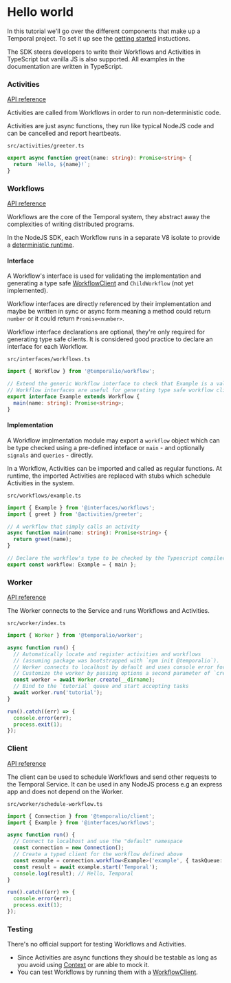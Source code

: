 # Hello world

In this tutorial we'll go over the different components that make up a Temporal project.
To set it up see the [getting started](./getting-started) instuctions.

The SDK steers developers to write their Workflows and Activities in TypeScript but vanilla JS is also supported. All examples in the documentation are written in TypeScript.

### Activities

[API reference](https://nodejs.temporal.io/api/modules/activity)

Activities are called from Workflows in order to run non-deterministic code.

Activities are just async functions, they run like typical NodeJS code and can be cancelled and report heartbeats.

`src/activities/greeter.ts`

<!--SNIPSTART nodejs-hello-activity {"enable_source_link": false}-->
```ts
export async function greet(name: string): Promise<string> {
  return `Hello, ${name}!`;
}
```
<!--SNIPEND-->

### Workflows

[API reference](https://nodejs.temporal.io/api/modules/workflow)

Workflows are the core of the Temporal system, they abstract away the complexities of writing distributed programs.

In the NodeJS SDK, each Workflow runs in a separate V8 isolate to provide a [deterministic runtime](./determinism).

#### Interface

A Workflow's interface is used for validating the implementation and generating a type safe [WorkflowClient](https://nodejs.temporal.io/api/interfaces/client.workflowclient) and `ChildWorkflow` (not yet implemented).

Workflow interfaces are directly referenced by their implementation and maybe be written in sync or async form meaning a method could return `number` or it could return `Promise<number>`.

Workflow interface declarations are optional, they're only required for generating type safe clients. It is considered good practice to declare an interface for each Workflow.

`src/interfaces/workflows.ts`

<!--SNIPSTART nodejs-hello-workflow-interface {"enable_source_link": false}-->
```ts
import { Workflow } from '@temporalio/workflow';

// Extend the generic Workflow interface to check that Example is a valid workflow interface
// Workflow interfaces are useful for generating type safe workflow clients
export interface Example extends Workflow {
  main(name: string): Promise<string>;
}
```
<!--SNIPEND-->

#### Implementation

A Workflow implmentation module may export a `workflow` object which can be type checked using a pre-defined inteface or `main` - and optionally `signals` and `queries` - directly.

In a Workflow, Activities can be imported and called as regular functions. At runtime, the imported Activities are replaced with stubs which schedule Activities in the system.

`src/workflows/example.ts`

<!--SNIPSTART nodejs-hello-workflow {"enable_source_link": false}-->
```ts
import { Example } from '@interfaces/workflows';
import { greet } from '@activities/greeter';

// A workflow that simply calls an activity
async function main(name: string): Promise<string> {
  return greet(name);
}

// Declare the workflow's type to be checked by the Typescript compiler
export const workflow: Example = { main };
```
<!--SNIPEND-->

### Worker

[API reference](https://nodejs.temporal.io/api/modules/worker)

The Worker connects to the Service and runs Workflows and Activities.

`src/worker/index.ts`

<!--SNIPSTART nodejs-hello-worker {"enable_source_link": false}-->
```ts
import { Worker } from '@temporalio/worker';

async function run() {
  // Automatically locate and register activities and workflows
  // (assuming package was bootstrapped with `npm init @temporalio`).
  // Worker connects to localhost by default and uses console error for logging.
  // Customize the worker by passing options a second parameter of `create()`.
  const worker = await Worker.create(__dirname);
  // Bind to the `tutorial` queue and start accepting tasks
  await worker.run('tutorial');
}

run().catch((err) => {
  console.error(err);
  process.exit(1);
});
```
<!--SNIPEND-->

### Client

[API reference](https://nodejs.temporal.io/api/modules/client)

The client can be used to schedule Workflows and send other requests to the Temporal Service.
It can be used in any NodeJS process e.g an express app and does not depend on the Worker.

`src/worker/schedule-workflow.ts`

<!--SNIPSTART nodejs-hello-client {"enable_source_link": false}-->
```ts
import { Connection } from '@temporalio/client';
import { Example } from '@interfaces/workflows';

async function run() {
  // Connect to localhost and use the "default" namespace
  const connection = new Connection();
  // Create a typed client for the workflow defined above
  const example = connection.workflow<Example>('example', { taskQueue: 'tutorial' });
  const result = await example.start('Temporal');
  console.log(result); // Hello, Temporal
}

run().catch((err) => {
  console.error(err);
  process.exit(1);
});
```
<!--SNIPEND-->

### Testing

There's no official support for testing Workflows and Activities.

- Since Activities are async functions they should be testable as long as you avoid using [Context](https://nodejs.temporal.io/api/classes/activity.context) or are able to mock it.
- You can test Workflows by running them with a [WorkflowClient](https://nodejs.temporal.io/api/interfaces/client.workflowclient).
